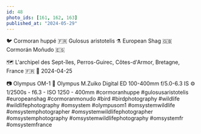 ```yaml
---
id: 48
photo_ids: [161, 162, 163]
published_at: "2024-05-29"
---
```

🐦 
Cormoran huppé 🇫🇷
Gulosus aristotelis ⚗️
European Shag 🇬🇧
Cormorán Moñudo 🇪🇸

🗺️ L'archipel des Sept-îles, Perros-Guirec, Côtes-d'Armor, Bretagne, France 🇫🇷
📅 2024-04-25

📷 Olympus OM-1
🔭 Olympus M.Zuiko Digital ED 100-400mm f/5.0-6.3 IS
⚙️ 1/2500s - f6.3 - ISO 1250 - 400mm
#cormoranhuppe #gulosusaristotelis #europeanshag #cormoranmonudo #bird #birdphotography #wildlife #wildlifephotography #omsystem #olympusom1 #omsystemwildlife #omsystemphotographer #omsystemwildlifephotographer #omsystemphotography #omsystemwildlifephotography #omsystemfr #omsystemfrance